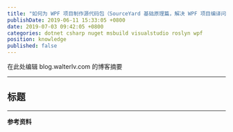 ```yaml
---
title: "如何为 WPF 项目制作源代码包（SourceYard 基础原理篇，解决 WPF 项目编译问题和 NuGet 包中的各种问题）"
publishDate: 2019-06-11 15:33:05 +0800
date: 2019-07-03 09:42:05 +0800
categories: dotnet csharp nuget msbuild visualstudio roslyn wpf
position: knowledge
published: false
---
```


在此处编辑 blog.walterlv.com 的博客摘要

---

<div id="toc"></div>

## 标题

---

**参考资料**